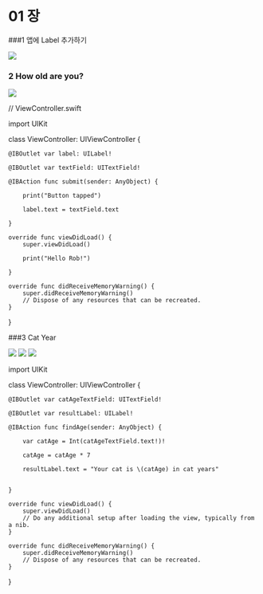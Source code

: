 # 01 장

###1 앱에 Label 추가하기

![](1_1.png)

 
### 2 How old are you? 

![](2_1.png)

//  ViewController.swift

import UIKit

class ViewController: UIViewController {
    
    @IBOutlet var label: UILabel!
    
    @IBOutlet var textField: UITextField!

    @IBAction func submit(sender: AnyObject) {
        
        print("Button tapped")
        
        label.text = textField.text
        
    }
    
    override func viewDidLoad() {
        super.viewDidLoad()
        
        print("Hello Rob!")
        
    }

    override func didReceiveMemoryWarning() {
        super.didReceiveMemoryWarning()
        // Dispose of any resources that can be recreated.
    }

}


###3 Cat Year

![](cat_year_1.png)
![](cat_year_2.png)
![](cat_year_3.png)

import UIKit

class ViewController: UIViewController {

    @IBOutlet var catAgeTextField: UITextField!
    
    @IBOutlet var resultLabel: UILabel!
    
    @IBAction func findAge(sender: AnyObject) {
        
        var catAge = Int(catAgeTextField.text!)!
        
        catAge = catAge * 7
        
        resultLabel.text = "Your cat is \(catAge) in cat years"
        
        
    }
    
    override func viewDidLoad() {
        super.viewDidLoad()
        // Do any additional setup after loading the view, typically from a nib.
    }

    override func didReceiveMemoryWarning() {
        super.didReceiveMemoryWarning()
        // Dispose of any resources that can be recreated.
    }

}
 

